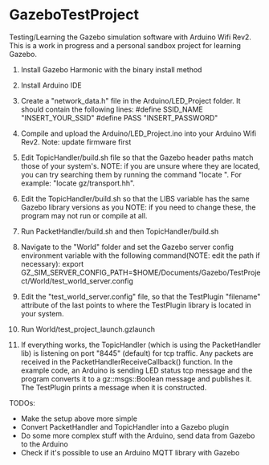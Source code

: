 # GazeboTestProject
Testing/Learning the Gazebo simulation software with Arduino Wifi Rev2. This is a work in progress and a personal sandbox project for learning Gazebo.


1. Install Gazebo Harmonic with the binary install method

2. Install Arduino IDE

3. Create a "network_data.h" file in the Arduino/LED_Project folder. It should contain the following lines:
#define SSID_NAME "INSERT_YOUR_SSID"
#define PASS "INSERT_PASSWORD"

4. Compile and upload the Arduino/LED_Project.ino into your Arduino Wifi Rev2. Note: update firmware first

5. Edit TopicHandler/build.sh file so that the Gazebo header paths match those of your system's. NOTE: if you are unsure where they are located, you can try searching them by running the command "locate <filename here>". For example: "locate gz/transport.hh".

6. Edit the TopicHandler/build.sh so that the LIBS variable has the same Gazebo library versions as you NOTE: if you need to change these, the program may not run or compile at all. 

7. Run PacketHandler/build.sh and then TopicHandler/build.sh

8. Navigate to the "World" folder and set the Gazebo server config environment variable with the following command(NOTE: edit the path if necessary): 
export GZ_SIM_SERVER_CONFIG_PATH=$HOME/Documents/Gazebo/TestProject/World/test_world_server.config

9. Edit the "test_world_server.config" file, so that the TestPlugin "filename" attribute of the last <plugin>  points to where the TestPlugin library is located in your system.

10. Run World/test_project_launch.gzlaunch

11. If everything works, the TopicHandler (which is using the PacketHandler lib) is listening on port "8445" (default) for tcp traffic. Any packets are received in the PacketHandlerReceiveCallback() function. In the example code, an Arduino is sending LED status tcp message and the program converts it to a gz::msgs::Boolean message and publishes it. The TestPlugin prints a message when it is constructed.

TODOs: 
- Make the setup above more simple
- Convert PacketHandler and TopicHandler into a Gazebo plugin
- Do some more complex stuff with the Arduino, send data from Gazebo to the Arduino
- Check if it's possible to use an Arduino MQTT library with Gazebo